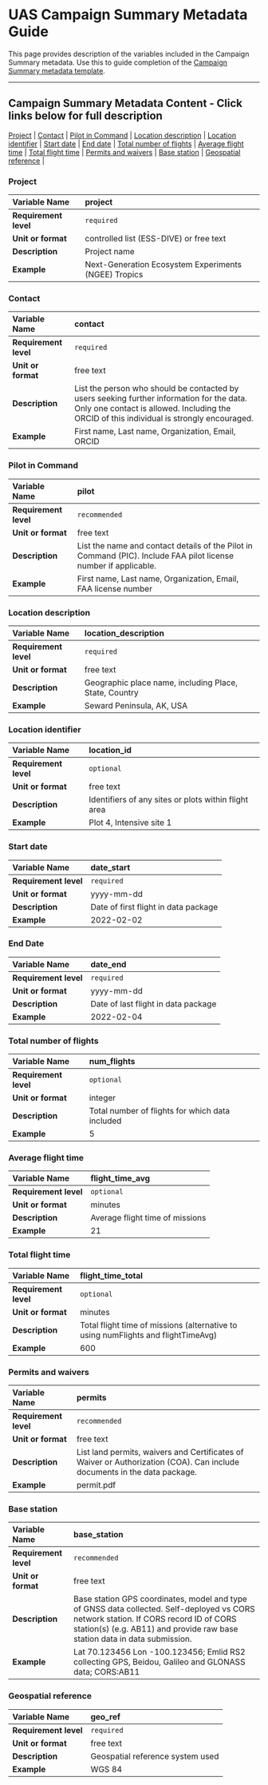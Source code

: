 # UAS Campaign Summary Metadata Guide

This page provides description of the variables included in the Campaign Summary metadata. Use this to guide completion of the [Campaign Summary metadata template](https://github.com/ess-dive-community/essdive-uas/tree/main/templates). 

---  
## Campaign Summary Metadata Content - Click links below for full description
[Project](#Project) |
[Contact](#Contact) |
[Pilot in Command](#Pilot-in-Command) |
[Location description](#Location-description) |
[Location identifier](#Location-identifier) |
[Start date](#Start-date) |
[End date](#End-date) |
[Total number of flights](#Total-number-of-flights) |
[Average flight time](#Average-flight-time) |
[Total flight time](#Total-flight-time) |
[Permits and waivers](#Permits-and-waivers) |
[Base station](#Base-station) |
[Geospatial reference](#Geospatial-reference) |

### Project
|**Variable Name**|project|
|:----------------------------------------------------|:----------------------------------------------------|
|**Requirement level**|`required`|
|**Unit or format**|controlled list (ESS-DIVE) or free text|
|**Description**|Project name|
|**Example**|Next-Generation Ecosystem Experiments (NGEE) Tropics|

### Contact
|**Variable Name**|contact|
|:----------------------------------------------------|:----------------------------------------------------|
|**Requirement level**|`required`|
|**Unit or format**|free text|
|**Description**|List the person who should be contacted by users seeking further information for the data. Only one contact is allowed. Including the ORCID of this individual is strongly encouraged.|
|**Example**|First name, Last name, Organization, Email, ORCID|

### Pilot in Command
|**Variable Name**|pilot|
|:----------------------------------------------------|:----------------------------------------------------|
|**Requirement level**|`recommended`|
|**Unit or format**|free text|
|**Description**|List the name and contact details of the Pilot in Command (PIC). Include FAA pilot license number if applicable.|
|**Example**|First name, Last name, Organization, Email, FAA license number|

### Location description
|**Variable Name**|location_description|
|:----------------------------------------------------|:----------------------------------------------------|
|**Requirement level**|`required`|
|**Unit or format**|free text|
|**Description**|Geographic place name, including Place, State, Country|
|**Example**|Seward Peninsula, AK, USA|

### Location identifier
|**Variable Name**|location_id|
|:----------------------------------------------------|:----------------------------------------------------|
|**Requirement level**|`optional`|
|**Unit or format**|free text|
|**Description**|Identifiers of any sites or plots within flight area|
|**Example**|Plot 4, Intensive site 1|

### Start date
|**Variable Name**|date_start|
|:----------------------------------------------------|:----------------------------------------------------|
|**Requirement level**|`required`|
|**Unit or format**|yyyy-mm-dd|
|**Description**|Date of first flight in data package|
|**Example**|2022-02-02|

### End Date
|**Variable Name**|date_end|
|:----------------------------------------------------|:----------------------------------------------------|
|**Requirement level**|`required`|
|**Unit or format**|yyyy-mm-dd|
|**Description**|Date of last flight in data package|
|**Example**|2022-02-04|

### Total number of flights
|**Variable Name**|num_flights|
|:----------------------------------------------------|:----------------------------------------------------|
|**Requirement level**|`optional`|
|**Unit or format**|integer|
|**Description**|Total number of flights for which data included|
|**Example**|5|

### Average flight time
|**Variable Name**|flight_time_avg|
|:----------------------------------------------------|:----------------------------------------------------|
|**Requirement level**|`optional`|
|**Unit or format**|minutes|
|**Description**|Average flight time of missions|
|**Example**|21|

### Total flight time
|**Variable Name**|flight_time_total|
|:----------------------------------------------------|:----------------------------------------------------|
|**Requirement level**|`optional`|
|**Unit or format**|minutes|
|**Description**|Total flight time of missions (alternative to using numFlights and flightTimeAvg)|
|**Example**|600|

### Permits and waivers
|**Variable Name**|permits|
|:----------------------------------------------------|:----------------------------------------------------|
|**Requirement level**|`recommended`|
|**Unit or format**|free text|
|**Description**|List land permits, waivers and Certificates of Waiver or Authorization (COA). Can include documents in the data package.|
|**Example**|permit.pdf|

### Base station
|**Variable Name**|base_station|
|:----------------------------------------------------|:----------------------------------------------------|
|**Requirement level**|`recommended`|
|**Unit or format**|free text|
|**Description**|Base station GPS coordinates, model and type of GNSS data collected. Self-deployed vs CORS network station. If CORS record ID of CORS station(s) (e.g. AB11) and provide raw base station data in data submission.|
|**Example**|Lat 70.123456 Lon -100.123456; Emlid RS2 collecting GPS, Beidou, Galileo and GLONASS data; CORS:AB11|

### Geospatial reference
|**Variable Name**|geo_ref|
|:----------------------------------------------------|:----------------------------------------------------|
|**Requirement level**|`required`|
|**Unit or format**|free text|
|**Description**|Geospatial reference system used|
|**Example**|WGS 84|
